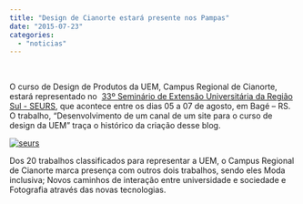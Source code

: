 ```yaml
---
title: "Design de Cianorte estará presente nos Pampas"
date: "2015-07-23"
categories: 
  - "noticias"
---
```




 

O curso de Design de Produtos da UEM, Campus Regional de Cianorte, estará representado no  [33º Seminário de Extensão Universitária da Região Sul - SEURS](http://eventos.unipampa.edu.br/seurs2015), que acontece entre os dias 05 a 07 de agosto, em Bagé – RS.  O trabalho, “Desenvolvimento de um canal de um site para o curso de design da UEM” traça o histórico da criação desse blog.

<!--more-->

[![seurs](/img/antigo/2014/07/seurs.png)](http://eventos.unipampa.edu.br/seurs2015/)

Dos 20 trabalhos classificados para representar a UEM, o Campus Regional de Cianorte marca presença com outros dois trabalhos, sendo eles Moda inclusiva; Novos caminhos de interação entre universidade e sociedade e Fotografia através das novas tecnologias.
